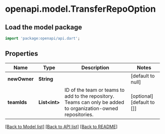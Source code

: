 # openapi.model.TransferRepoOption

## Load the model package
```dart
import 'package:openapi/api.dart';
```

## Properties
Name | Type | Description | Notes
------------ | ------------- | ------------- | -------------
**newOwner** | **String** |  | [default to null]
**teamIds** | **List&lt;int&gt;** | ID of the team or teams to add to the repository. Teams can only be added to organization-owned repositories. | [optional] [default to []]

[[Back to Model list]](../README.md#documentation-for-models) [[Back to API list]](../README.md#documentation-for-api-endpoints) [[Back to README]](../README.md)


